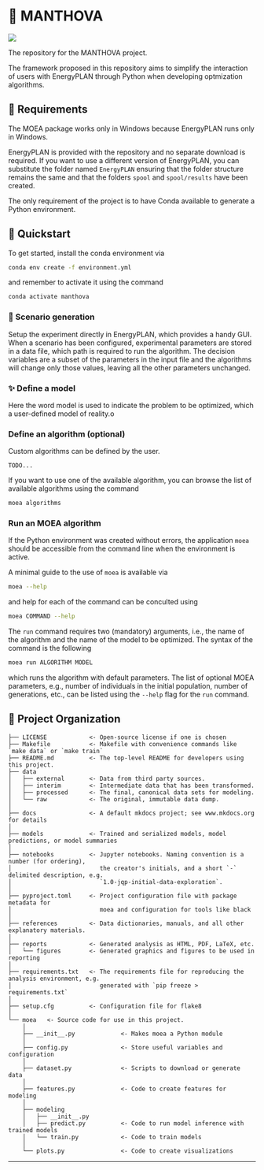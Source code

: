 # :ship: MANTHOVA

<a target="_blank" href="https://cookiecutter-data-science.drivendata.org/">
    <img src="https://img.shields.io/badge/CCDS-Project%20template-328F97?logo=cookiecutter" />
</a>

The repository for the MANTHOVA project.

The framework proposed in this repository aims to simplify the interaction of users with
EnergyPLAN through Python when developing optmization algorithms.

## :page_with_curl: Requirements

The MOEA package works only in Windows because EnergyPLAN runs only in Windows.

EnergyPLAN is provided with the repository and no separate download is required.
If you want to use a different version of EnergyPLAN, you can substitute the folder
named ``EnergyPLAN`` ensuring that the folder structure remains the same and that
the folders ``spool`` and ``spool/results`` have been created.

The only requirement of the project is to have Conda available to generate a Python environment.

## :rocket: Quickstart

To get started, install the conda environment via

```bash
conda env create -f environment.yml
```

and remember to activate it using the command

```bash
conda activate manthova
```

### :movie_camera: Scenario generation

Setup the experiment directly in EnergyPLAN, which provides a handy GUI.
When a scenario has been configured, experimental parameters are stored in a data file, which path is required to run the algorithm.
The decision variables are a subset of the parameters in the input file and the algorithms will change only those values, leaving all the other parameters unchanged.

### :sparkles: Define a model

Here the word model is used to indicate the problem to be optimized, which a user-defined model of reality.o

### Define an algorithm (optional)

Custom algorithms can be defined by the user.

    TODO...

If you want to use one of the available algorithm, you can browse the list of available algorithms using the command

```bash
moea algorithms
```

### Run an MOEA algorithm

If the Python environment was created without errors, the application ``moea`` should be accessible from the command line when the environment is active.

A minimal guide to the use of ``moea`` is available via

```bash
moea --help
```

and help for each of the command can be conculted using

```bash
moea COMMAND --help
```

The ``run`` command requires two (mandatory) arguments, i.e., the name of the algorithm and the name of the model to be optimized.
The syntax of the command is the following

```bash
moea run ALGORITHM MODEL
```

which runs the algorithm with default parameters.
The list of optional MOEA parameters, e.g., number of individuals in the initial population, number of generations, etc., can be listed using the ``--help`` flag for the ``run`` command.

## :briefcase: Project Organization

```
├── LICENSE            <- Open-source license if one is chosen
├── Makefile           <- Makefile with convenience commands like `make data` or `make train`
├── README.md          <- The top-level README for developers using this project.
├── data
│   ├── external       <- Data from third party sources.
│   ├── interim        <- Intermediate data that has been transformed.
│   ├── processed      <- The final, canonical data sets for modeling.
│   └── raw            <- The original, immutable data dump.
│
├── docs               <- A default mkdocs project; see www.mkdocs.org for details
│
├── models             <- Trained and serialized models, model predictions, or model summaries
│
├── notebooks          <- Jupyter notebooks. Naming convention is a number (for ordering),
│                         the creator's initials, and a short `-` delimited description, e.g.
│                         `1.0-jqp-initial-data-exploration`.
│
├── pyproject.toml     <- Project configuration file with package metadata for
│                         moea and configuration for tools like black
│
├── references         <- Data dictionaries, manuals, and all other explanatory materials.
│
├── reports            <- Generated analysis as HTML, PDF, LaTeX, etc.
│   └── figures        <- Generated graphics and figures to be used in reporting
│
├── requirements.txt   <- The requirements file for reproducing the analysis environment, e.g.
│                         generated with `pip freeze > requirements.txt`
│
├── setup.cfg          <- Configuration file for flake8
│
└── moea   <- Source code for use in this project.
    │
    ├── __init__.py             <- Makes moea a Python module
    │
    ├── config.py               <- Store useful variables and configuration
    │
    ├── dataset.py              <- Scripts to download or generate data
    │
    ├── features.py             <- Code to create features for modeling
    │
    ├── modeling
    │   ├── __init__.py
    │   ├── predict.py          <- Code to run model inference with trained models
    │   └── train.py            <- Code to train models
    │
    └── plots.py                <- Code to create visualizations
```

--------

